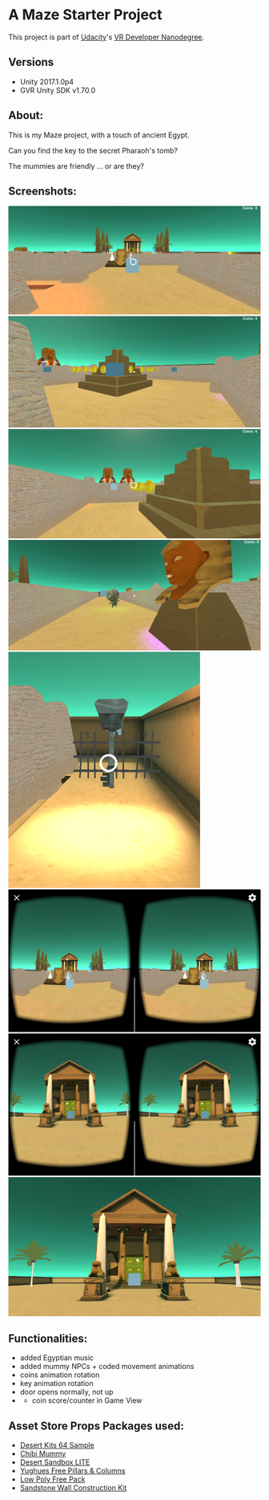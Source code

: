 # A Maze Starter Project

This project is part of [Udacity](https://www.udacity.com "Udacity - Be in demand")'s [VR Developer Nanodegree](https://www.udacity.com/course/vr-developer-nanodegree--nd017).

## Versions

- Unity 2017.1.0p4
- GVR Unity SDK v1.70.0

## About:

This is my Maze project, with a touch of ancient Egypt. 

Can you find the key to the secret Pharaoh's tomb? 

The mummies are friendly ... or are they?

## Screenshots:

![alt text](https://github.com/Ladydiana/VRMaze/blob/master/Screenshot1.PNG)
![alt text](https://github.com/Ladydiana/VRMaze/blob/master/Screenshot4.PNG)
![alt text](https://github.com/Ladydiana/VRMaze/blob/master/Screenshot5.PNG)
![alt text](https://github.com/Ladydiana/VRMaze/blob/master/Screenshot7.PNG)
![alt text](https://github.com/Ladydiana/VRMaze/blob/master/Screenshot8.PNG)
![alt text](https://github.com/Ladydiana/VRMaze/blob/master/Screenshot12.png)
![alt text](https://github.com/Ladydiana/VRMaze/blob/master/Screenshot11.png)
![alt text](https://github.com/Ladydiana/VRMaze/blob/master/Screenshot10.PNG)

## Functionalities:

- added Egyptian music
- added mummy NPCs + coded movement animations
- coins animation rotation
- key animation rotation
- door opens normally, not up
- + coin score/counter in Game View 

## Asset Store Props Packages used:

- [Desert Kits 64 Sample](https://www.assetstore.unity3d.com/en/#!/content/86482) 
- [Chibi Mummy](https://www.assetstore.unity3d.com/en/#!/content/60462)
- [Desert Sandbox LITE](https://www.assetstore.unity3d.com/en/#!/content/25935)
- [Yughues Free Pillars & Columns](https://www.assetstore.unity3d.com/en/#!/content/13103)
- [Low Poly Free Pack](https://www.assetstore.unity3d.com/en/#!/content/63714)
- [Sandstone Wall Construction Kit](https://www.assetstore.unity3d.com/en/#!/content/19235)
